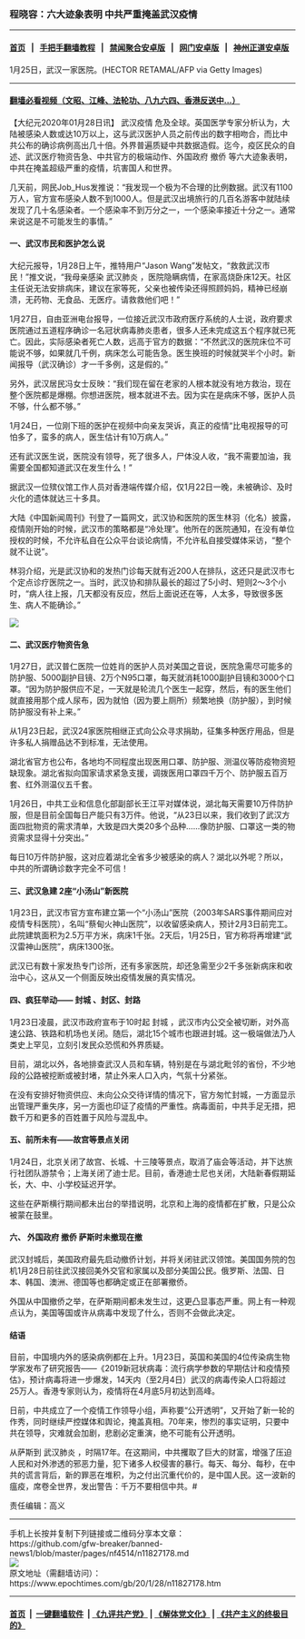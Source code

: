 ### 程晓容：六大迹象表明 中共严重掩盖武汉疫情
------------------------

#### [首页](https://github.com/gfw-breaker/banned-news1/blob/master/README.md) &nbsp;&nbsp;|&nbsp;&nbsp; [手把手翻墙教程](https://github.com/gfw-breaker/guides/wiki) &nbsp;&nbsp;|&nbsp;&nbsp; [禁闻聚合安卓版](https://github.com/gfw-breaker/bn-android) &nbsp;&nbsp;|&nbsp;&nbsp; [网门安卓版](https://github.com/oGate2/oGate) &nbsp;&nbsp;|&nbsp;&nbsp; [神州正道安卓版](https://github.com/SzzdOgate/update) 



<div><img alt="" class="aligncenter wp-post-image" src="https://i.epochtimes.com/assets/uploads/2020/01/GettyImages-1196292480-600x400-1.jpg"/>
<div class="red16 caption">
 1月25日，武汉一家医院。(HECTOR RETAMAL/AFP via Getty Images)
</div>
</div><hr/>

#### [翻墙必看视频（文昭、江峰、法轮功、八九六四、香港反送中...）](http://167.172.214.107/home.html)

<div><p>
 【大纪元2020年01月28日讯】
 <ok href="https://www.epochtimes.com/gb/tag/%E6%AD%A6%E6%B1%89%E7%96%AB%E6%83%85.html">
  武汉疫情
 </ok>
 危及全球。英国医学专家分析认为，大陆被感染人数或达10万以上，这与武汉医护人员之前传出的数字相吻合，而比中共公布的确诊病例高出几十倍。外界普遍质疑中共数据造假。迄今，疫区民众的自述、武汉医疗物资告急、中共官方的极端动作、外国政府
 <ok href="https://www.epochtimes.com/gb/tag/%E6%92%A4%E4%BE%A8.html">
  撤侨
 </ok>
 等六大迹象表明，中共在掩盖超级严重的疫情，坑害国人和世界。
</p>
<p>
 几天前，网民Job_Hus发推说：“我发现一个极为不合理的比例数据。武汉有1100万人，官方宣布感染人数不到1000人。但是武汉出境旅行的几百名游客中就陆续发现了几十名感染者。一个感染率不到万分之一，一个感染率接近十分之一。通常来说这是不可能发生的事情。”
</p>
<h4>
 <strong>
  一、武汉市民和医护怎么说
 </strong>
</h4>
<p>
 大纪元报导，1月28日上午，推特用户“Jason Wang”发帖文，“救救武汉市民！”推文说，“我母亲感染
 <ok href="https://www.epochtimes.com/gb/tag/%E6%AD%A6%E6%B1%89%E8%82%BA%E7%82%8E.html">
  武汉肺炎
 </ok>
 ，医院隐瞒病情，在家高烧卧床12天。社区主任说无法安排病床，建议在家等死，父亲也被传染还得照顾妈妈，精神已经崩溃，无药物、无食品、无医疗。请救救他们吧！”
</p>
<p>
 1月27日，自由亚洲电台报导，一位接近武汉市政府医疗系统的人士说，政府要求医院通过五道程序确诊一名冠状病毒肺炎患者，很多人还未完成这五个程序就已死亡。因此，实际感染者死亡人数，远高于官方的数据：“不然武汉的医院床位不可能说不够，如果就几千例，病床怎么可能告急。医生换班的时候就哭半个小时。新闻报导（武汉确诊）才一千多例，这是假的。”
</p>
<p>
 另外，武汉居民冯女士反映：“我们现在留在老家的人根本就没有地方救治，现在整个医院都是爆棚。你想进医院，根本就进不去。因为实在是病床不够，医护人员不够，什么都不够。”
</p>
<p>
 1月24日，一位刚下班的医护在视频中向亲友哭诉，真正的疫情“比电视报导的可怕多了，蛮多的病人，医生估计有10万病人。”
</p>
<p>
 还有武汉医生说，医院没有领导，死了很多人，尸体没人收，“我不需要加油，我需要全国都知道武汉在发生什么！”
</p>
<p>
 据武汉一位殡仪馆工作人员对香港端传媒介绍，仅1月22日一晚，未被确诊、及时火化的遗体就达三十多具。
</p>
<p>
 大陆《中国新闻周刊》刊登了一篇网文，武汉协和医院的医生林羽（化名）披露，疫情刚开始的时候，武汉市的策略都是“冷处理”。他所在的医院通知，在没有单位授权的时候，不允许私自在公众平台谈论病情，不允许私自接受媒体采访，“整个就不让说”。
</p>
<p>
 林羽介绍，光是武汉协和的发热门诊每天就有近200人在排队，这还只是武汉市七个定点诊疗医院之一。当时，武汉协和排队最长的超过了5小时、短则2～3个小时，“病人往上报，几天都没有反应，然后上面说还在等，人太多，导致很多医生、病人不能确诊。”
</p>
<p>
 <img class="aligncenter" src="http://i.epochtimes.com/assets/uploads/2020/01/111-2.png"/>
</p>
<h4>
 <strong>
  二、武汉医疗物资告急
 </strong>
</h4>
<p>
 1月27日，武汉普仁医院一位姓肖的医护人员对美国之音说，医院急需尽可能多的防护服、5000副护目镜、2万个N95口罩，每天就消耗1000副护目镜和3000个口罩。“因为防护服供应不足，一天就是轮流几个医生一起穿，然后，有的医生他们就直接用那个成人尿布，因为就怕（因为要上厕所）频繁地换（防护服），到时候防护服没有补上来。”
</p>
<p>
 从1月23日起，武汉24家医院相继正式向公众寻求捐助，征集多种医疗用品，但是许多私人捐赠品达不到标准，无法使用。
</p>
<p>
 湖北省官方也公布，各地均不同程度出现医用口罩、防护服、测温仪等防疫物资短缺现象。湖北省拟向国家请求紧急支援，调拨医用口罩四千万个、防护服五百万套、红外测温仪五千套。
</p>
<p>
 1月26日，中共工业和信息化部副部长王江平对媒体说，湖北每天需要10万件防护服，但是目前全国每日产能只有3万件。他说，“从23日以来，我们收到了武汉方面四批物资的需求清单，大致是四大类20多个品种……像防护服、口罩这一类的物资需求显得十分突出。”
</p>
<p>
 每日10万件防护服，这对应着湖北全省多少被感染的病人？湖北以外呢？所以，中共的所谓确诊数字完全不可信！
</p>
<h4>
 <strong>
  三、武汉急建
 </strong>
 <strong>
  2座“小汤山”新医院
 </strong>
</h4>
<p>
 1月23日，武汉市官方宣布建立第一个“小汤山”医院（2003年SARS事件期间应对疫情专科医院），名叫“蔡甸火神山医院”，以收留感染病人，预计2月3日前完工。此院建筑面积为2.5万平方米，病床1千张。2天后，1月25日，官方称将再增建“武汉雷神山医院”，病床1300张。
</p>
<p>
 武汉已有数十家发热专门诊所，还有多家医院，却还急需至少2千多张新病床和收治中心，这从又一个侧面反映出疫情发展的真实情况。
</p>
<h4>
 <strong>
  四、疯狂举动——
  <ok href="https://www.epochtimes.com/gb/tag/%E5%B0%81%E5%9F%8E.html">
   封城
  </ok>
  、封区、封路
 </strong>
</h4>
<p>
 1月23日凌晨，武汉市政府宣布于10时起
 <ok href="https://www.epochtimes.com/gb/tag/%E5%B0%81%E5%9F%8E.html">
  封城
 </ok>
 ，武汉市内公交全被切断，对外高速公路、铁路和机场也关闭。随后，湖北15个城市也跟进封城。这一极端做法乃人类史上罕见，立刻引发民众恐慌和外界质疑。
</p>
<p>
 目前，湖北以外，各地排查武汉人员和车辆，特别是在与湖北毗邻的省份，不少地段的公路被挖断或被封堵，禁止外来人口入内，气氛十分紧张。
</p>
<p>
 在没有安排好物资供应、未向公众交待详情的情况下，官方匆忙封城，一方面显示出管理严重失序，另一方面也印证了疫情的严重性。病毒面前，中共手足无措，把数千万和更多的百姓置于风险与混乱中。
</p>
<p style="text-align: center;">
 <div class="video_fit_container">
 </div>
</p>
<h4>
 <strong>
  五、前所未有——故宫等景点关闭
 </strong>
</h4>
<p>
 1月24日，北京关闭了故宫、长城、十三陵等景点，取消了庙会等活动，并下达旅行社团队游禁令；上海关闭了迪士尼。目前，香港迪士尼也关闭，大陆新春假期延长，大、中、小学校延迟开学。
</p>
<p>
 这些在萨斯横行期间都未出台的举措说明，北京和上海的疫情都在扩散，只是公众被蒙在鼓里。
</p>
<h4>
 <strong>
  六、
 </strong>
 <strong>
  外国政府
  <ok href="https://www.epochtimes.com/gb/tag/%E6%92%A4%E4%BE%A8.html">
   撤侨
  </ok>
 </strong>
 <strong>
  萨斯时未撤现在撤
 </strong>
</h4>
<p>
 武汉封城后，美国政府最先启动撤侨计划，并将关闭驻武汉领馆。美国国务院的包机1月28日前往武汉接回美外交官和家属以及部分美国公民。俄罗斯、法国、日本、韩国、澳洲、德国等也都确定或正在部署撤侨。
</p>
<p>
 外国从中国撤侨之举，在萨斯期间都未发生过，这更凸显事态严重。网上有一种观点认为，美国等国或许从病毒中发现了什么，否则不会做此决定。
</p>
<h4>
 <strong>
  结语
 </strong>
</h4>
<p>
 目前，中国境内外的感染病例都在上升。1月23日，英国和美国的4位传染病生物学家发布了研究报告——《2019新冠状病毒：流行病学参数的早期估计和疫情预估》，预计病毒将进一步爆发，14天内（至2月4日）武汉的病毒传染人口将超过25万人。香港专家则认为，疫情将在4月底5月初达到高峰。
</p>
<p>
 日前，中共成立了一个疫情工作领导小组，声称要“公开透明”，又开始了新一轮的作秀，同时继续严控媒体和舆论，掩盖真相。70年来，惨烈的事实证明，只要中共在领导，灾难就会加剧，悲剧必定重演，绝不可能有公开透明。
</p>
<p>
 从萨斯到
 <ok href="https://www.epochtimes.com/gb/tag/%E6%AD%A6%E6%B1%89%E8%82%BA%E7%82%8E.html">
  武汉肺炎
 </ok>
 ，时隔17年。在这期间，中共攫取了巨大的财富，增强了压迫人民和对外渗透的邪恶力量，犯下诸多人权侵害的暴行。每天、每分、每秒，在中共的谎言背后，新的罪恶在堆积，为之付出沉重代价的，是中国人民。这一波新的瘟疫，席卷全世界，发出警告：千万不要相信中共。#
</p>
<p>
 责任编辑：高义
</p>
</div>
<hr/>
手机上长按并复制下列链接或二维码分享本文章：<br/>
https://github.com/gfw-breaker/banned-news1/blob/master/pages/nf4514/n11827178.md <br/>
<a href='https://github.com/gfw-breaker/banned-news1/blob/master/pages/nf4514/n11827178.md'><img src='https://github.com/gfw-breaker/banned-news1/blob/master/pages/nf4514/n11827178.md.png'/></a> <br/>
原文地址（需翻墙访问）：https://www.epochtimes.com/gb/20/1/28/n11827178.htm


------------------------
#### [首页](https://github.com/gfw-breaker/banned-news1/blob/master/README.md) &nbsp;|&nbsp; [一键翻墙软件](https://github.com/gfw-breaker/nogfw/blob/master/README.md) &nbsp;| [《九评共产党》](https://github.com/gfw-breaker/9ping.md/blob/master/README.md#九评之一评共产党是什么) | [《解体党文化》](https://github.com/gfw-breaker/jtdwh.md/blob/master/README.md) | [《共产主义的终极目的》](https://github.com/gfw-breaker/gczydzjmd.md/blob/master/README.md)


<img src='http://gfw-breaker.win/banned-news/pages/nf4514/n11827178.md' width='0px' height='0px'/>